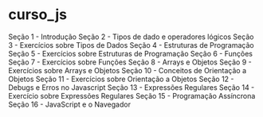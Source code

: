 # curso_js

Seção 1 - Introdução
Seção 2 - Tipos de dado e operadores lógicos
Seção 3 - Exercícios sobre Tipos de Dados
Seção 4 - Estruturas de Programação
Seção 5 - Exercícios sobre Estruturas de Programação
Seção 6 - Funções
Seção 7 - Exercícios sobre Funções
Seção 8 - Arrays e Objetos
Seção 9 - Exercícios sobre Arrays e Objetos
Seção 10 - Conceitos de Orientação a Objetos
Seção 11 - Exercícios sobre Orientação a Objetos
Seção 12 - Debugs e Erros no Javascript
Seção 13 - Expressões Regulares
Seção 14 - Exercício sobre Expressões Regulares
Seção 15 - Programação Assíncrona
Seção 16 - JavaScript e o Navegador